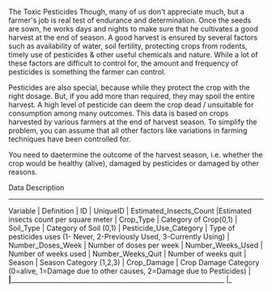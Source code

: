 The Toxic Pesticides
Though, many of us don't appreciate much, but a farmer's job is real test of endurance and determination. Once the seeds are sown, he works days and nights to make sure that he cultivates a good harvest at the end of season. A good harvest is ensured by several factors such as availability of water, soil fertility, protecting crops from rodents, timely use of pesticides & other useful chemicals and nature. While a lot of these factors are difficult to control for, the amount and frequency of pesticides is something the farmer can control.

Pesticides are also special, because while they protect the crop with the right dosage. But, if you add more than required, they may spoil the entire harvest. A high level of pesticide can deem the crop dead / unsuitable for consumption among many outcomes. This data is based on crops harvested by various farmers at the end of harvest season. To simplify the problem, you can assume that all other factors like variations in farming techniques have been controlled for.

You need to daetermine the outcome of the harvest season, i.e. whether the crop would be healthy (alive), damaged by pesticides or damaged by other reasons.



Data Description
_____________________________________________________________________________________________________________________
Variable	              | Definition                                                                                |
ID	                    | UniqueID                                                                                  |
Estimated_Insects_Count |Estimated insects count per square meter                                                   |
Crop_Type	              | Category of Crop(0,1)                                                                     |
Soil_Type	              | Category of Soil (0,1)                                                                    |
Pesticide_Use_Category	| Type of pesticides uses (1- Never, 2-Previously Used, 3-Currently Using)                  |
Number_Doses_Week	      | Number of doses per week                                                                  |
Number_Weeks_Used	      | Number of weeks used                                                                      |
Number_Weeks_Quit       | Number of weeks quit                                                                      |
Season	                | Season Category (1,2,3)                                                                   |
Crop_Damage             | Crop Damage Category (0=alive, 1=Damage due to other causes, 2=Damage due to Pesticides)  |
________________________|__________________________________________________________________________________________ |_
